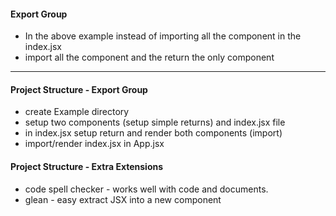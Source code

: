 #### Export Group

- In the above example instead of importing all the component in the index.jsx
- import all the component and the return the only component

---

#### Project Structure - Export Group

- create Example directory
- setup two components (setup simple returns) and index.jsx file
- in index.jsx setup return and render both components (import)
- import/render index.jsx in App.jsx

#### Project Structure - Extra Extensions

- code spell checker - works well with code and documents.
- glean - easy extract JSX into a new component
